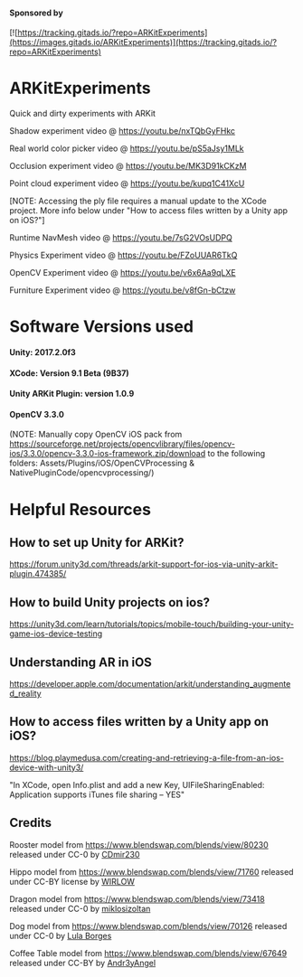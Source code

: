#### Sponsored by
[![https://tracking.gitads.io/?repo=ARKitExperiments](https://images.gitads.io/ARKitExperiments)](https://tracking.gitads.io/?repo=ARKitExperiments)

# ARKitExperiments
Quick and dirty experiments with ARKit

Shadow experiment video @ https://youtu.be/nxTQbGyFHkc

Real world color picker video @ https://youtu.be/pS5aJsy1MLk

Occlusion experiment video @ https://youtu.be/MK3D91kCKzM 

Point cloud experiment video @ https://youtu.be/kupq1C41XcU

[NOTE: Accessing the ply file requires a manual update to the XCode project.
More info below under "How to access files written by a Unity app on iOS?"]

Runtime NavMesh video @ https://youtu.be/7sG2VOsUDPQ

Physics Experiment video @ https://youtu.be/FZoUUAR6TkQ

OpenCV Experiment video @ https://youtu.be/v6x6Aa9qLXE

Furniture Experiment video @ https://youtu.be/v8fGn-bCtzw

# Software Versions used
#### Unity: 2017.2.0f3
#### XCode: Version 9.1 Beta (9B37)
#### Unity ARKit Plugin: version 1.0.9
#### OpenCV 3.3.0
(NOTE: Manually copy OpenCV iOS pack from https://sourceforge.net/projects/opencvlibrary/files/opencv-ios/3.3.0/opencv-3.3.0-ios-framework.zip/download to the following  folders: Assets/Plugins/iOS/OpenCVProcessing & NativePluginCode/opencvprocessing/)

# Helpful Resources
## How to set up Unity for ARKit?
https://forum.unity3d.com/threads/arkit-support-for-ios-via-unity-arkit-plugin.474385/

## How to build Unity projects on ios?
https://unity3d.com/learn/tutorials/topics/mobile-touch/building-your-unity-game-ios-device-testing

## Understanding AR in iOS
https://developer.apple.com/documentation/arkit/understanding_augmented_reality

## How to access files written by a Unity app on iOS?
https://blog.playmedusa.com/creating-and-retrieving-a-file-from-an-ios-device-with-unity3/

"In XCode, open Info.plist and add a new Key, UIFileSharingEnabled:
Application supports iTunes file sharing – YES"

## Credits
Rooster model from https://www.blendswap.com/blends/view/80230 released under CC-0 by [CDmir230](https://www.blendswap.com/user/CDmir230)

Hippo model from https://www.blendswap.com/blends/view/71760 released under CC-BY license by [WIRLOW](https://www.blendswap.com/user/WIRLOW)

Dragon model from https://www.blendswap.com/blends/view/73418 released under CC-0 by [miklosizoltan](https://www.blendswap.com/user/miklosizoltan)

Dog model from https://www.blendswap.com/blends/view/70126 released under CC-0 by [Lula Borges](https://www.blendswap.com/user/Lula+Borges)

Coffee Table model from https://www.blendswap.com/blends/view/67649 released under CC-BY by [Andr3yAngel](https://www.blendswap.com/user/Andr3yAngel)

